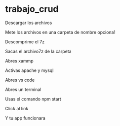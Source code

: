# trabajo_crud

Descargar los archivos 

Mete los archivos en una carpeta de nombre opciona1

Descomprime el 7z

Sacas el archivo7z de la carpeta

Abres xammp

Activas apache y mysql

Abres vs code

Abres un terminal

Usas el comando npm start

Click al link

Y tu app funcionara 
